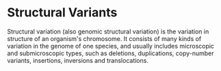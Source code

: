 # Structural Variants

Structural variation (also genomic structural variation) is the variation in structure of an organism's chromosome. It consists of 
many kinds of variation in the genome of one species, and usually includes microscopic and submicroscopic types, such as deletions,
duplications, copy-number variants, insertions, inversions and translocations.
